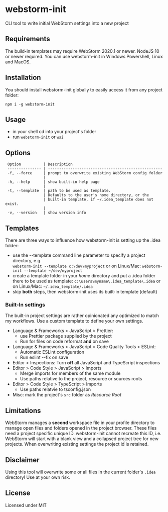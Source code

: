 # webstorm-init

CLI tool to write initial WebStorm settings into a new project

## Requirements

The build-in templates may require WebStorm 2020.1 or newer.
NodeJS 10 or newer required. You can use webstorm-init in Windows Powershell, Linux and MacOS.

## Installation

You should install webstorm-init globally to easily access it from any project folder:

```
npm i -g webstorm-init
```

## Usage

- in your shell cd into your project's folder
- run `webstorm-init` or `wsi`

## Options

     Option          | Description
     --------------- | ---------------------------------------------------
     -f, --force     | prompt to overwrite existing WebStorm config folder
                     |
     -h, --help      | show built-in help page
                     |
     -t, --template  | path to be used as template.
                     | Defaults to the user's home directory, or the
                     | built-in template, if ~/.idea_template does not exist.
                     |
     -v, --version   | show version info

## Templates

There are three ways to influence how webstorm-init is setting up the .idea folder:

- use the --template command line parameter to specify a project directory, e.g. \
   `webstorm-init --template c:\dev\myproject`
  or on Linux/Mac:
  `webstorm-init --template ~/dev/myproject`
- create a template folder in your _home_ directory and put a .idea folder there to be used as template:
  `c:\users\myname\.idea_template\.idea`
  or on Linux/Mac:
  `~/.idea_template/.idea`
- skip **both** steps, then webstorm-init uses its built-in template (default)

### Built-In settings

The built-in project settings are rather opinionated any optimized to match my workflows. Use a custom template to define your own settings.

- Language & Frameworks > JavaScript > Prettier:
  - use Prettier package supplied by the project
  - Run for files on code reformat **and** on save
- Language & Frameworks > JavaScript > Code Quality Tools > ESLint:
  - Automatic ESLint configuration
  - Run eslint --fix on save
- Editor > Inspections: Turn **off** all JavaScript and TypeScript inspections
- Editor > Code Style > JavaScript > Imports
  - Merge imports for members of the same module
  - Use paths relative to the project, resource or sources roots
- Editor > Code Style > TypeScript > Imports
  - Use paths relatvie to tsconfig.json
- Misc: mark the project's `src` folder as _Resource Root_

## Limitations

WebStorm manages a **second** workspace file in your profile directory to manage
open files and folders opened in the project browser. These files need a project specific unique ID.
webstorm-init cannot recreate this ID, i.e. WebStorm will start with a blank view and a collapsed project tree for new projects.
When overwriting existing settings the project id is retained.

## Disclaimer

Using this tool will overwrite some or all files in the current folder's `.idea` directory! Use at your own risk.

## License

Licensed under MIT
